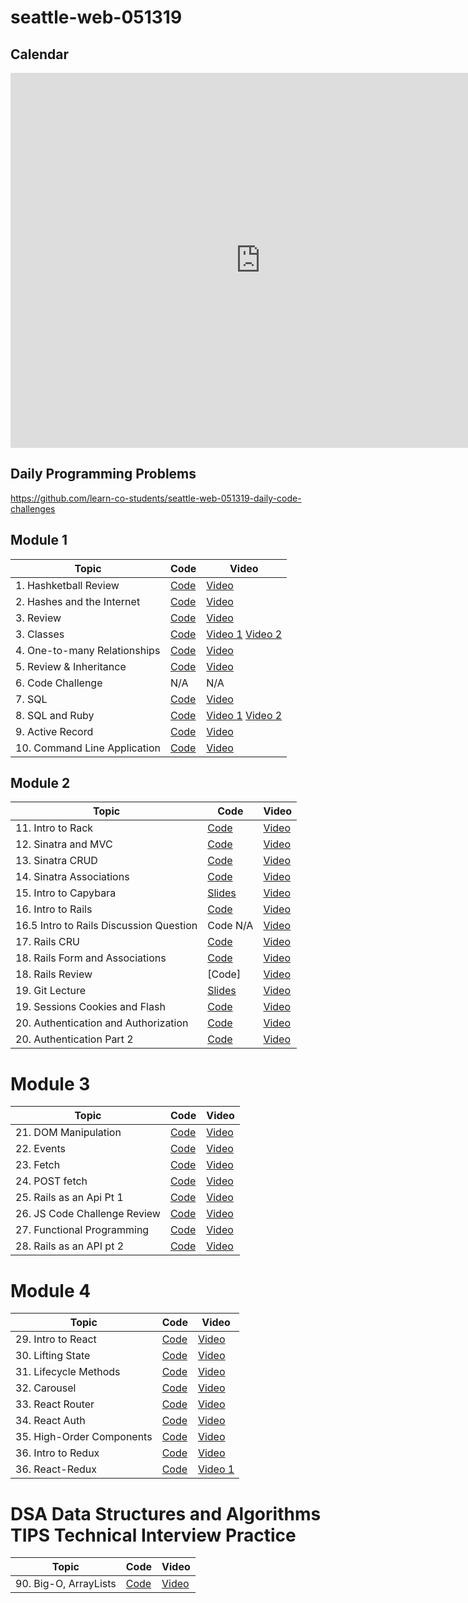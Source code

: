 # seattle-web-051319

## Calendar

<iframe src="https://calendar.google.com/calendar/embed?height=600&amp;wkst=1&amp;bgcolor=%23ffffff&amp;ctz=America%2FLos_Angeles&amp;mode=WEEK&amp;src=ZmxhdGlyb25zY2hvb2wuY29tX2M0YzBmNG1ucGNyaWUzYzVpb2NvYmJ2OGZvQGdyb3VwLmNhbGVuZGFyLmdvb2dsZS5jb20&amp;src=ZmxhdGlyb25zY2hvb2wuY29tX3I0cHNpcWRoMzdjaDhrNXN2NDV0aHYxNHBvQGdyb3VwLmNhbGVuZGFyLmdvb2dsZS5jb20&amp;color=%233F51B5&amp;color=%23EF6C00" style="border-width:0" width="800" height="600" frameborder="0" scrolling="no"></iframe>

## Daily Programming Problems
<https://github.com/learn-co-students/seattle-web-051319-daily-code-challenges>

## Module 1

| Topic                  | Code                | Video                                  |
| ---------------------- | ------------------- | -------------------------------------- |
| 1. Hashketball Review | [Code](https://github.com/learn-co-students/seattle-web-051319/tree/master/01-hashketball-review) | [Video](https://youtu.be/QhWpq5oE3lc) |
| 2. Hashes and the Internet | [Code](https://github.com/learn-co-students/seattle-web-051319/tree/master/02-internet-requests) | [Video](https://youtu.be/xaFKe-Hs2Og) |
| 3. Review | [Code](https://github.com/dahby/apis-and-iteration) | [Video](https://www.youtube.com/watch?v=0aONSpvA7dw) |
| 3. Classes | [Code](https://github.com/learn-co-students/seattle-web-051319/tree/master/03-classes) | [Video 1](https://youtu.be/vnzDcGyPOR4) [Video 2](https://youtu.be/AA-5OR6DlXY) |
| 4. One-to-many Relationships | [Code](https://github.com/learn-co-students/seattle-web-051319/tree/master/04-many-to-one) | [Video](https://youtu.be/KCdDB9LIuuE) |
| 5. Review & Inheritance | [Code](https://github.com/learn-co-students/seattle-web-051319/tree/master/05-inheritance) | [Video](https://youtu.be/zwOShQO34Ic) |
| 6. Code Challenge | N/A | N/A |
| 7. SQL | [Code](https://github.com/learn-co-students/seattle-web-051319/tree/master/07-sql) | [Video](https://www.youtube.com/watch?v=wCuqLAZofvU) |
| 8. SQL and Ruby | [Code](https://github.com/learn-co-students/seattle-web-051319/tree/master/08-sql-and-ruby) | [Video 1](https://youtu.be/pxBfBRNzly0) [Video 2](https://youtu.be/AM8qON3Rn9w)|
| 9. Active Record | [Code](https://github.com/learn-co-students/seattle-web-051319/tree/master/09-active-record/game_shows) | [Video](https://youtu.be/oSViixOE6Oc) |
| 10. Command Line Application | [Code](https://github.com/learn-co-students/seattle-web-051319/tree/master/10-command-line-applications) | [Video](https://youtu.be/YfXlzy9fc-I) |

## Module 2 

| Topic                  | Code                | Video                                  |
| ---------------------- | ------------------- | -------------------------------------- |
| 11. Intro to Rack | [Code](https://github.com/learn-co-students/seattle-web-051319/tree/master/11-rack-intro) | [Video](https://youtu.be/ivczzDBLO6E) |
| 12. Sinatra and MVC | [Code](https://github.com/learn-co-students/seattle-web-051319/tree/master/12-sinatra-mvc) | [Video](https://youtu.be/G1oqOBzXOBo) |
| 13. Sinatra CRUD | [Code](https://github.com/learn-co-students/seattle-web-051319/tree/master/13-sinatra-CRUD-REst) | [Video](https://youtu.be/MJnulJZ3b9Q) |
| 14. Sinatra Associations | [Code](https://github.com/learn-co-students/seattle-web-051319/tree/master/14-sinatra-associations-and-forms/prep-material) | [Video](https://youtu.be/3oHKy5qNUkA) |
| 15. Intro to Capybara | [Slides](https://docs.google.com/presentation/d/1vUErOo7OS903lncxox5-qZCn7hssYPrNqb0xD7K91A8/edit?usp=sharing) | [Video](https://youtu.be/EvxpmqelmVw) |
| 16. Intro to Rails | [Code](https://github.com/dahby/rails-intro-seattle-web-051319/tree/master) | [Video](https://www.youtube.com/watch?v=BgOlNdrEHIc&feature=youtu.be) |
| 16.5 Intro to Rails Discussion Question | Code N/A | [Video](https://youtu.be/ERogGlHnRvs) |
| 17. Rails CRU | [Code](https://github.com/learn-co-students/seattle-web-051319/tree/master/15-rails-CRU) | [Video](https://youtu.be/TG5yZW7jcfQ) |
| 18. Rails Form and Associations | [Code](https://github.com/learn-co-students/seattle-web-051319/tree/master/16-rails-forms-and-associations) | [Video](https://youtu.be/7x1dGYjmzIo) |
| 18. Rails Review | [Code] | [Video](https://youtu.be/fKSMot3DD_A) |
| 19. Git Lecture | [Slides](https://docs.google.com/presentation/d/1SDWtJiohhfwjK7H0zX200wemFoCz_MVgB272lX3UqN8/edit?usp=sharing) | [Video](https://youtu.be/wiqr9BjgXXw) |
| 19. Sessions Cookies and Flash | [Code](https://github.com/learn-co-students/seattle-web-051319/tree/master/18-sessions-cookies/24-rails-cookies) | [Video](https://youtu.be/8RAZMC3Og5k) |
| 20. Authentication and Authorization | [Code](https://github.com/learn-co-students/seattle-web-051319/tree/master/19-authentication-authorization) | [Video](https://youtu.be/7y2I3xdgoRs) |
| 20. Authentication Part 2 | [Code](https://github.com/learn-co-students/seattle-web-051319/tree/master/21-authentication-part2) | [Video](https://youtu.be/tCZyb0qxidQ) |

# Module 3
| Topic                  | Code                | Video                                  |
| ---------------------- | ------------------- | -------------------------------------- |
| 21. DOM Manipulation | [Code](https://github.com/learn-co-students/seattle-web-051319/tree/master/21-dom-manipulation) | [Video](https://youtu.be/Z-kcKY6N2oc) |
| 22. Events | [Code](https://github.com/learn-co-students/seattle-web-051319/tree/master/22-events) | [Video](https://youtu.be/DPHv0lZKMY4) |
| 23. Fetch | [Code](https://github.com/dahby/making-fetch-happen/tree/master) | [Video](https://www.youtube.com/watch?v=e7TwaDYncNY&feature=youtu.be) |
| 24. POST fetch | [Code](https://github.com/learn-co-students/seattle-web-051319/tree/master/24-POST-fetch) | [Video](https://youtu.be/q8KLLGb69vM) |
| 25. Rails as an Api Pt 1 | [Code](https://github.com/learn-co-students/seattle-web-051319/tree/master/25-js-and-rails) | [Video](https://youtu.be/DO71mKybYms) |
| 26. JS Code Challenge Review | [Code](https://github.com/learn-co-students/seattle-web-051319/tree/master/26-review-and-advanced-js) | [Video](https://www.youtube.com/watch?v=4dMcHGWvaMY) |
| 27. Functional Programming | [Code](https://github.com/learn-co-students/seattle-web-051319/tree/master/27-functional-js) | [Video](https://youtu.be/ic-r5raz0PQ) |
| 28. Rails as an API pt 2 | [Code](https://github.com/learn-co-students/seattle-web-051319/tree/master/25-js-and-rails/Zookeeper) | [Video](https://youtu.be/MBhp__a4G5s) |

# Module 4
| Topic                  | Code                | Video                                  |
| ---------------------- | ------------------- | -------------------------------------- |
| 29. Intro to React | [Code](https://github.com/learn-co-students/seattle-web-051319/tree/master/29-intro-to-react) | [Video](https://youtu.be/hPAm9NfzN-U) |
| 30. Lifting State | [Code](https://github.com/learn-co-students/seattle-web-051319/tree/master/30-lifting-state) | [Video](https://youtu.be/nUztz0PkSho) |
| 31. Lifecycle Methods | [Code](https://github.com/learn-co-students/seattle-web-051319/tree/master/31-lifecycle-methods) | [Video](https://youtu.be/g-kwa_GGf1I) |
| 32. Carousel | [Code](https://github.com/learn-co-students/seattle-web-051319/tree/master/32-react-best-practices) | [Video](https://youtu.be/cQqmIke57IA) |
| 33. React Router | [Code](https://github.com/learn-co-students/seattle-web-051319/tree/master/33-react-router) | [Video](https://youtu.be/104MECwzL6g) |
| 34. React Auth| [Code](https://github.com/learn-co-students/seattle-web-051319/tree/master/34-react-auth) | [Video](https://youtu.be/MHay9WR3DzU) |
| 35. High-Order Components| [Code](https://github.com/learn-co-students/seattle-web-051319/tree/master/35-hoc) | [Video](https://youtu.be/8yKO8z1dvPc) |
| 36. Intro to Redux| [Code](https://github.com/learn-co-students/seattle-web-051319/tree/master/36-intro-to-redux) | [Video](https://youtu.be/m8LxvtNOV88) |
| 36. React-Redux| [Code](https://github.com/learn-co-students/seattle-web-051319/tree/master/37-react-redux) | [Video 1](https://youtu.be/1WzrypCrHjc) | [Video 2](https://youtu.be/e3mdF57_ffk)

# DSA Data Structures and Algorithms TIPS Technical Interview Practice
| Topic                  | Code                | Video                                  |
| ---------------------- | ------------------- | -------------------------------------- |
| 90. Big-O, ArrayLists | [Code](https://github.com/learn-co-students/seattle-web-051319/tree/master/90-array-lists/) | [Video](https://youtu.be/Tt4vPob1u48) |
